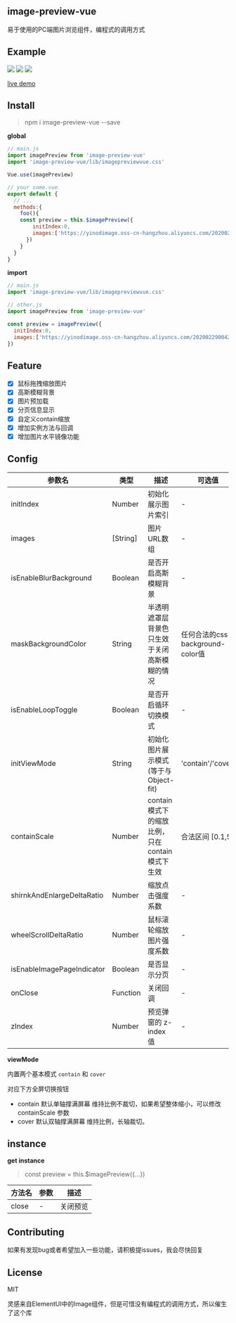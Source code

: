 ## image-preview-vue

易于使用的PC端图片浏览组件，编程式的调用方式

## Example

![](https://yinodimage.oss-cn-hangzhou.aliyuncs.com/20200728225748.png)
![](https://yinodimage.oss-cn-hangzhou.aliyuncs.com/20200728225749.png)
![](https://yinodimage.oss-cn-hangzhou.aliyuncs.com/20200728225750.png)

[live demo](http://imagepreivew.yinode.tech/)

## Install

> npm i image-preview-vue --save

**global**

```js
// main.js
import imagePreview from 'image-preview-vue'
import 'image-preview-vue/lib/imagepreviewvue.css'

Vue.use(imagePreview)

// your some.vue
export default {
  // ...
  methods:{
    foo(){
    const preview = this.$imagePreview({
        initIndex:0,
        images:['https://yinodimage.oss-cn-hangzhou.aliyuncs.com/20200229004202.jpg'],
      })
    }
  }
}
```

**import**

```js
// main.js
import 'image-preview-vue/lib/imagepreviewvue.css'

// other.js
import imagePreview from 'image-preview-vue'

const preview = imagePreview({
  initIndex:0,
  images:['https://yinodimage.oss-cn-hangzhou.aliyuncs.com/20200229004202.jpg'],
})
```

## Feature

- [X] 鼠标拖拽缩放图片
- [X] 高斯模糊背景
- [X] 图片预加载
- [X] 分页信息显示
- [X] 自定义contain缩放
- [X] 增加实例方法与回调
- [X] 增加图片水平镜像功能

## Config

| 参数名 | 类型 | 描述 | 可选值 | 默认值 |
| ----------- | ----------- | ----------- | ----------- |  ----------- |
| initIndex | Number | 初始化展示图片索引 | - | 0 |
| images | [String] | 图片URL数组 | - | [] |
| isEnableBlurBackground | Boolean | 是否开启高斯模糊背景 | - | false |
| maskBackgroundColor | String | 半透明遮罩层背景色 只生效于关闭高斯模糊的情况 | 任何合法的css background-color值 | 'rgba(0,0,0,0.4)' |
| isEnableLoopToggle | Boolean | 是否开启循环切换模式 | - | true |
| initViewMode | String | 初始化图片展示模式(等于与Object-fit) | 'contain'/'cover' | 'contain' |
| containScale | Number | contain模式下的缩放比例，只在contain模式下生效 | 合法区间 [0.1,5] | 1 |
| shirnkAndEnlargeDeltaRatio | Number | 缩放点击强度系数 | - | 0.2 |
| wheelScrollDeltaRatio | Number | 鼠标滚轮缩放图片强度系数 | - | 1 |
| isEnableImagePageIndicator | Boolean | 是否显示分页 | - | true |
| onClose | Function | 关闭回调 | - | ()=>{} |
| zIndex | Number | 预览弹窗的 z-index 值 | - | 100 |

**viewMode**

内置两个基本模式 `contain` 和 `cover`

对应下方全屏切换按钮

- contain 默认单轴撑满屏幕 维持比例不裁切，如果希望整体缩小，可以修改 containScale 参数
- cover 默认双轴撑满屏幕 维持比例，长轴裁切。

## instance

**get instance**

> const preview = this.$imagePreview({...})

| 方法名 | 参数 | 描述 |
| ----------- | ----------- | ----------- |
| close | - | 关闭预览 |

## Contributing

如果有发现bug或者希望加入一些功能，请积极提issues，我会尽快回复

## License

MIT

灵感来自ElementUI中的Image组件，但是可惜没有编程式的调用方式，所以催生了这个库